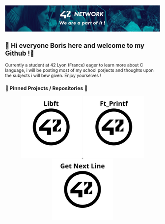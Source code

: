 ![Header](https://github.com/IBobbyI/IBobbyI/blob/main/42lyon-banner.jpeg)

## 👋 Hi everyone Boris here and welcome to my Github !👋

Currently a student at 42 Lyon (France) eager to learn more about C language, i will be posting most of my school porjects and thoughts upon the subjects i will bew given.
Enjoy yourselves !
<!--
**IBobbyI/IBobbyI** is a ✨ _special_ ✨ repository because its `README.md` (this file) appears on your GitHub profile.

Here are some ideas to get you started:

- 🔭 I’m currently working on ...
- 🌱 I’m currently learning ...
- 👯 I’m looking to collaborate on ...
- 🤔 I’m looking for help with ...
- 💬 Ask me about ...
- 📫 How to reach me: ...
- 😄 Pronouns: ...
- ⚡ Fun fact: ...
-->

### 📌 Pinned Projects / Repositories 📌
<p align="center">
    <a href="https://github.com/IBobbyI/Libft42">
      <img width="200" src="https://github.com/IBobbyI/IBobbyI/blob/main/Libft%20logo.png"/>
    </a>
    <a href="https://github.com/IBobbyI/Ft_Printf42">
      <img width="200" src="https://github.com/IBobbyI/IBobbyI/blob/main/Printf%20logo.png"/>
      <!--   <img align="center" src="https://github-readme-stats.vercel.app/api/pin/?username=leviarista&repo=eco-stats-peru&show_icons=true&theme=tokyonight&show_owner=false" /> -->
    </a>
    <a href="https://github.com/IBobbyI/Get_Next_Line42">
      <img width="200" src="https://github.com/IBobbyI/IBobbyI/blob/main/GNL%20logo.png"/>
      <!--   <img align="center" src="https://github-readme-stats.vercel.app/api/pin/?username=leviarista&repo=twenty_one_mining&show_icons=true&theme=tokyonight&show_owner=false" /> -->
    </a>
